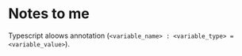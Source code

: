 # Notes to me

Typescript aloows annotation (`<variable_name> : <variable_type> = <variable_value>`).